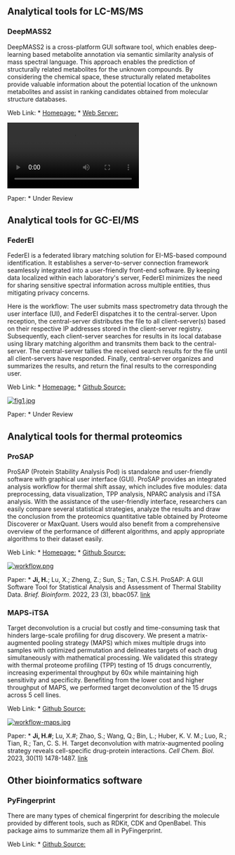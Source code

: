 ## Analytical tools for LC-MS/MS

### DeepMASS2
DeepMASS2 is a cross-platform GUI software tool, which enables deep-learning based 
metabolite annotation via semantic similarity analysis of mass spectral language. 
This approach enables the prediction of structurally related metabolites for the unknown 
compounds. By considering the chemical space, these structurally related metabolites 
provide valuable information about the potential location of the unknown metabolites 
and assist in ranking candidates obtained from molecular structure databases.

Web Link: 
    * [Homepage:](https://github.com/DeepOmics-Lab/DeepMASS2_GUI)
    * [Web Server:](http://218.245.102.112/)

![type:video](./videos/deepmass2.mov)

Paper: 
    * Under Review


## Analytical tools for GC-EI/MS

### FederEI
FederEI is a federated library matching solution for EI-MS-based compound identification. 
It establishes a server-to-server connection framework seamlessly integrated into a user-friendly 
front-end software. By keeping data localized within each laboratory's server, FederEI minimizes 
the need for sharing sensitive spectral information across multiple entities, 
thus mitigating privacy concerns.  

Here is the workflow: The user submits mass spectrometry data through the user interface (UI), 
and FederEI dispatches it to the central-server. Upon reception, the central-server 
distributes the file to all client-server(s) based on their respective IP addresses 
stored in the client-server registry. Subsequently, each client-server searches for 
results in its local database using library matching algorithm and transmits them 
back to the central-server. The central-server tallies the received search results 
for the file until all client-servers have responded. Finally, central-server organizes 
and summarizes the results, and return the final results to the corresponding user.  

Web Link: 
    * [Homepage:](https://hcji.github.io/FederEI/)
    * [Github Source:](https://github.com/DeepOmics-Lab/FederEI)

[![fig1.jpg](https://i.postimg.cc/ZYs9Pc2C/fig1.jpg)](https://postimg.cc/WtrbTM2v)

Paper: 
    * Under Review


## Analytical tools for thermal proteomics

### ProSAP
ProSAP (Protein Stability Analysis Pod) is standalone and user-friendly software 
with graphical user interface (GUI). ProSAP provides an integrated analysis workflow 
for thermal shift assay, which includes five modules: data preprocessing, data 
visualization, TPP analysis, NPARC analysis and iTSA analysis. With the assistance 
of the user-friendly interface, researchers can easily compare several statistical 
strategies, analyze the results and draw the conclusion from the proteomics quantitative 
table obtained by Proteome Discoverer or MaxQuant. Users would also benefit from a 
comprehensive overview of the performance of different algorithms, and apply appropriate 
algorithms to their dataset easily.

Web Link: 
    * [Homepage:](https://hcji.github.io/ProSAP_Pages/)
    * [Github Source:](https://github.com/DeepOmics-Lab/ProSAP)

[![workflow.png](https://i.postimg.cc/SNdB55f6/workflow.png)](https://postimg.cc/N5yC2dVF)

Paper: 
    * **Ji, H.**; Lu, X.; Zheng, Z.; Sun, S.; Tan, C.S.H. ProSAP: A GUI Software Tool for Statistical Analysis and Assessment of Thermal Stability Data. *Brief. Bioinform*. 2022, 23 (3), bbac057. [link](https://doi.org/10.1093/bib/bbac057)


### MAPS-iTSA
Target deconvolution is a crucial but costly and time-consuming task that hinders 
large-scale profiling for drug discovery. We present a matrix-augmented pooling 
strategy (MAPS) which mixes multiple drugs into samples with optimized permutation 
and delineates targets of each drug simultaneously with mathematical processing. 
We validated this strategy with thermal proteome profiling (TPP) testing of 15 drugs 
concurrently, increasing experimental throughput by 60x while maintaining high 
sensitivity and specificity. Benefiting from the lower cost and higher throughput 
of MAPS, we performed target deconvolution of the 15 drugs across 5 cell lines.

Web Link: 
    * [Github Source:](https://github.com/DeepOmics-Lab/MAPS-iTSA)

[![workflow-maps.jpg](https://i.postimg.cc/mg60ZHqh/workflow-maps.jpg)](https://postimg.cc/G4GMqHb1)

Paper: 
    * **Ji, H.#**; Lu, X.#; Zhao, S.; Wang, Q.; Bin, L.; Huber, K. V. M.; Luo, R.; Tian, R.; Tan, C. S. H. Target deconvolution with matrix-augmented pooling strategy reveals cell-specific drug-protein interactions. *Cell Chem. Biol*. 2023, 30(11) 1478-1487. [link](https://linkinghub.elsevier.com/retrieve/pii/S245194562300274X)


## Other bioinformatics software

### PyFingerprint
There are many types of chemical fingerprint for describing the molecule provided by different tools, 
such as RDKit, CDK and OpenBabel. This package aims to summarize them all in PyFingerprint.

Web Link: 
    * [Github Source:](https://github.com/DeepOmics-Lab/PyFingerprint)
